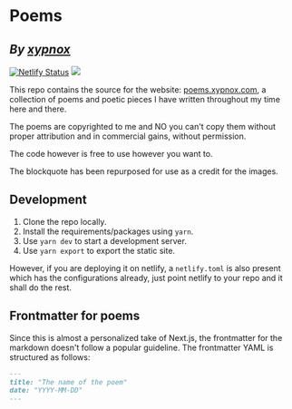 # Poems

## _By [xypnox](https://www.xypnox.com/)_

[![Netlify Status](https://api.netlify.com/api/v1/badges/f9555ad4-ea67-4c8d-8b9a-75e29c342238/deploy-status)](https://app.netlify.com/sites/laughing-allen-c9cbe6/deploys) ![](https://img.shields.io/badge/created-with%20%E2%9D%A4%EF%B8%8F-F14D9E)

This repo contains the source for the website: [poems.xypnox.com](https://poems.xypnox.com/), a collection of poems and poetic pieces I have written throughout my time here and there.

The poems are copyrighted to me and NO you can't copy them without proper attribution and in commercial gains, without permission.

The code however is free to use however you want to.

The blockquote has been repurposed for use as a credit for the images.

## Development

1. Clone the repo locally.
2. Install the requirements/packages using `yarn`.
3. Use `yarn dev` to start a development server.
4. Use `yarn export` to export the static site.

However, if you are deploying it on netlify, a `netlify.toml` is also present which has the configurations already, just point netlify to your repo and it shall do the rest.

## Frontmatter for poems

Since this is almost a personalized take of Next.js, the frontmatter for the markdown doesn't follow a popular guideline. The frontmatter YAML is structured as follows:

```markdown
---
title: "The name of the poem"
date: "YYYY-MM-DD"
---
```
